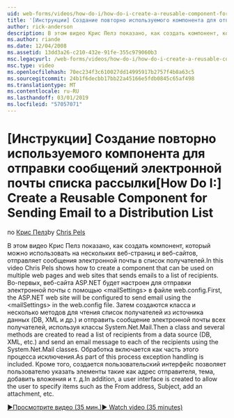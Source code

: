 ```yaml
---
uid: web-forms/videos/how-do-i/how-do-i-create-a-reusable-component-for-sending-email-to-a-distribution-list
title: '[Инструкции] Создание повторно используемого компонента для отправки сообщений электронной почты списка рассылки | Документация Майкрософт'
author: rick-anderson
description: В этом видео Крис Пелз показано, как создать компонент, который можно использовать на нескольких веб-страниц и веб-сайтов, отправляет сообщения электронной почты в список получателей. Этого достаточно...
ms.author: riande
ms.date: 12/04/2008
ms.assetid: 13dd3a26-c210-432e-91fe-355c979060b3
msc.legacyurl: /web-forms/videos/how-do-i/how-do-i-create-a-reusable-component-for-sending-email-to-a-distribution-list
msc.type: video
ms.openlocfilehash: 70ec234f3c610027dd14995917b2757f4b8a63c5
ms.sourcegitcommit: 24b1f6decbb17bb22a45166e5fdb0845c65af498
ms.translationtype: MT
ms.contentlocale: ru-RU
ms.lasthandoff: 03/01/2019
ms.locfileid: "57057071"
---
```

<a name="how-do-i-create-a-reusable-component-for-sending-email-to-a-distribution-list"></a><span data-ttu-id="e976a-104">[Инструкции] Создание повторно используемого компонента для отправки сообщений электронной почты списка рассылки</span><span class="sxs-lookup"><span data-stu-id="e976a-104">[How Do I:] Create a Reusable Component for Sending Email to a Distribution List</span></span>
====================
<span data-ttu-id="e976a-105">по [Крис Пелз](https://twitter.com/chrispels)</span><span class="sxs-lookup"><span data-stu-id="e976a-105">by [Chris Pels](https://twitter.com/chrispels)</span></span>

<span data-ttu-id="e976a-106">В этом видео Крис Пелз показано, как создать компонент, который можно использовать на нескольких веб-страниц и веб-сайтов, отправляет сообщения электронной почты в список получателей.</span><span class="sxs-lookup"><span data-stu-id="e976a-106">In this video Chris Pels shows how to create a component that can be used on multiple web pages and web sites that sends emails to a list of recipients.</span></span> <span data-ttu-id="e976a-107">Во-первых, веб-сайта ASP.NET будет настроен для отправки электронной почты с помощью &lt;mailSettings&gt; в файле web.config.</span><span class="sxs-lookup"><span data-stu-id="e976a-107">First, the ASP.NET web site will be configured to send email using the &lt;mailSettings&gt; in the web.config file.</span></span> <span data-ttu-id="e976a-108">Затем создаются класса и несколько методов для чтения список получателей из источника данных (DB, XML и др.) и отправить сообщение электронной почты всех получателей, используя классы System.Net.Mail.</span><span class="sxs-lookup"><span data-stu-id="e976a-108">Then a class and several methods are created to read a list of recipients from a data source (DB, XML, etc.) and send an email message to each of the recipients using the System.Net.Mail classes.</span></span> <span data-ttu-id="e976a-109">Обработка включается как часть этого процесса исключения.</span><span class="sxs-lookup"><span data-stu-id="e976a-109">As part of this process exception handling is included.</span></span> <span data-ttu-id="e976a-110">Кроме того, создается пользовательский интерфейс позволяет пользователю указать элементы такие как адрес отправителя, тема, добавить вложения и т. д.</span><span class="sxs-lookup"><span data-stu-id="e976a-110">In addition, a user interface is created to allow the user to specify items such as the From address, Subject, add an attachment, etc.</span></span>

[<span data-ttu-id="e976a-111">&#9654;Просмотрите видео (35 мин.)</span><span class="sxs-lookup"><span data-stu-id="e976a-111">&#9654; Watch video (35 minutes)</span></span>](https://channel9.msdn.com/Blogs/ASP-NET-Site-Videos/how-do-i-create-a-reusable-component-for-sending-email-to-a-distribution-list)
